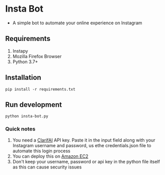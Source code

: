# Insta Bot
- A simple bot to automate your online experience on Instagram

## Requirements
1. Instapy
2. Mozilla Firefox Browser
3. Python 3.7+

## Installation
```
pip install -r requirements.txt
```

## Run development
```
python insta-bot.py
```

### Quick notes
1. You need a [ClarifAI](https://www.clarifai.com) API key. Paste it in the input field along with your Instagram username and password, us ethe credentials.json file to automate this login process
2. You can deploy this on [Amazon EC2](https://aws.amazon.com/ec2/)
3. Don't keep your username, password or api key in the python file itself as this can cause security issues